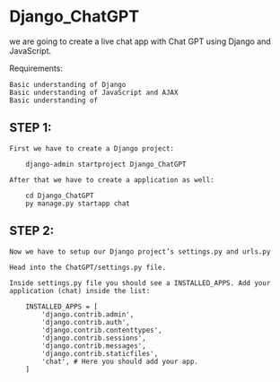 # Django_ChatGPT

we are going to create a live chat app with Chat GPT using Django and JavaScript.

Requirements:

    Basic understanding of Django
    Basic understanding of JavaScript and AJAX
    Basic understanding of 
    
## STEP 1:

    First we have to create a Django project:

        django-admin startproject Django_ChatGPT

    After that we have to create a application as well:

        cd Django_ChatGPT
        py manage.py startapp chat

## STEP 2:

    Now we have to setup our Django project’s settings.py and urls.py

    Head into the ChatGPT/settings.py file.

    Inside settings.py file you should see a INSTALLED_APPS. Add your application (chat) inside the list:

        INSTALLED_APPS = [
            'django.contrib.admin',
            'django.contrib.auth',
            'django.contrib.contenttypes',
            'django.contrib.sessions',
            'django.contrib.messages',
            'django.contrib.staticfiles',
            'chat', # Here you should add your app.
        ]